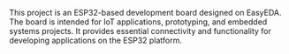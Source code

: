 This project is an ESP32-based development board designed on EasyEDA. The board is intended for IoT applications, prototyping, and embedded systems projects. It provides essential connectivity and functionality for developing applications on the ESP32 platform.
